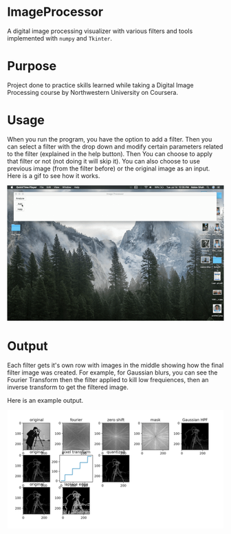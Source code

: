 # ImageProcessor

A digital image processing visualizer with various filters and tools implemented with `numpy` and `Tkinter`.

# Purpose
Project done to practice skills learned while taking a Digital Image Processing course by Northwestern University on Coursera.

# Usage
When you run the program, you have the option to add a filter. Then you can select a filter with the drop down and modify certain parameters related to the filter (explained in the help button). Then You can choose to apply that filter or not (not doing it will skip it). You can also choose to use previous image (from the filter before) or the original image as an input. Here is a gif to see how it works.

![Usage Gif](https://github.com/mshah0686/ImageProcessor/blob/master/documentation/Screen-recording.gif)

# Output
Each filter gets it's own row with images in the middle showing how the final filter image was created. For example, for Gaussian blurs, you can see the Fourier Transform then the filter applied to kill low frequiences, then an inverse transform to get the filtered image.

Here is an example output.

![Sample Output](documentation/output.png)
